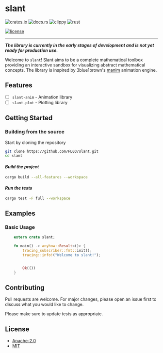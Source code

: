 # slant

[![crates.io](https://img.shields.io/crates/v/slant.svg)](https://crates.io/crates/slant)
[![docs.rs](https://docs.rs/slant/badge.svg)](https://docs.rs/slant)
[![clippy](https://github.com/FL03/slant/actions/workflows/clippy.yml/badge.svg)](https://github.com/FL03/slant/actions/workflows/clippy.yml)
[![rust](https://github.com/FL03/slant/actions/workflows/rust.yml/badge.svg)](https://github.com/FL03/slant/actions/workflows/rust.yml)

[![license](https://img.shields.io/crates/l/slant.svg)](https://choosealicense.com/licenses/apache-2.0/)

***

_**The library is currently in the early stages of development and is not yet ready for production use.**_

Welcome to `slant`! Slant aims to be a complete mathematical toolbox providing an interactive sandbox for visualizing abstract mathematical concepts. The library is inspired by 3blue1brown's [manim](https://github.com/3b1b/manim) animation engine.

## Features

- [ ] `slant-anim` - Animation library
- [ ] `slant-plot` - Plotting library

## Getting Started

### Building from the source

Start by cloning the repository

```bash
git clone https://github.com/FL03/slant.git
cd slant
```

#### _Build the project_

```bash
cargo build --all-features --workspace
```

#### _Run the tests_

```bash
cargo test -F full --workspace
```

## Examples

### Basic Usage

```rust
    extern crate slant;

    fn main() -> anyhow::Result<()> {
        tracing_subscriber::fmt::init();
        tracing::info!("Welcome to slant!");


        Ok(())
    }
```

## Contributing

Pull requests are welcome. For major changes, please open an issue first
to discuss what you would like to change.

Please make sure to update tests as appropriate.

## License

* [Apache-2.0](https://choosealicense.com/licenses/apache-2.0/)
* [MIT](https://choosealicense.com/licenses/mit/)
